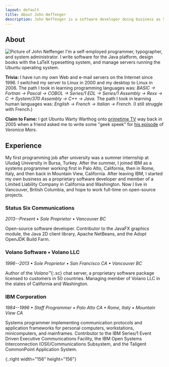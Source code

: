 ```yaml
---
layout: default
title: About John Neffenger
description: John Neffenger is a software developer doing business as Status Six Communications in Vancouver BC.
---
```


## About

![][jgneff]
I'm a self-employed programmer, typographer, and system administrator.
I write software for the Java platform, design books with the LaTeX typesetting system, and manage servers running the Ubuntu operating system.

**Trivia:**
I have run my own Web and e-mail servers on the Internet since 1996.
I switched my server to Linux in 2000 and my desktop to Linux in 2006.
The path I took in learning programming languages was: *BASIC → Fortran → Pascal → COBOL → Series/1 EDL → Series/1 Assembly → Rexx → C → System/370 Assembly → C++ → Java.*
The path I took in learning human languages was: *English → French → Italian → French.* (I still struggle with French.)

**Claim to Fame:**
I got Ubuntu Warty Warthog onto [primetime TV][clip] way back in 2005 when a friend asked me to write some "geek speek" for [his episode][episode] of *Veronica Mars*.

## Experience

My first programming job after university was a summer internship at Uludağ University in Bursa, Turkey.
After the summer, I joined IBM as a systems programmer working first in Palo Alto, California, then in Rome, Italy, and then back in Mountain View, California.
After leaving IBM, I started my own business as a proprietary software developer and member of a Limited Liability Company in California and Washington.
Now I live in Vancouver, British Columbia, and hope to work full-time on open-source projects.

### Status Six Communications

*2013--Present • Sole Proprietor • Vancouver BC*

Open-source software developer.
Contributor to the JavaFX graphics module, the Java 2D client library, Apache NetBeans, and the Adopt OpenJDK Build Farm.

### Volano Software • Volano LLC

*1996--2013 • Sole Proprietor • San Francisco CA • Vancouver BC*

Author of the *Volano™*{:.sc} chat server, a proprietary software package licensed to customers in 50 countries.
Managing member of Volano LLC in the states of California and Washington.

### IBM Corporation

*1984--1996 • Staff Programmer • Palo Alto CA • Rome, Italy • Mountain View CA*

Systems programmer implementing communication protocols and application frameworks for personal computers, workstations, minicomputers, and mainframes.
Contributor to the IBM Series/1 Event Driven Executive Communications Facility, the IBM Open Systems Interconnection (OSI)/Communications Subsystem, and the Taligent CommonPoint Application System.

[clip]: https://youtu.be/GS9wdD-9EYU "Ubuntu vs OSX in Veronica Mars S01E18"
[episode]: https://en.wikipedia.org/wiki/Weapons_of_Class_Destruction "&ldquo;Weapons of Class Destruction&rdquo; by Jed Seidel (Season 1, Episode 18)"

[jgneff]: images/jgneff.jpg "Picture of John Neffenger"
{:.right width="156" height="156"}
